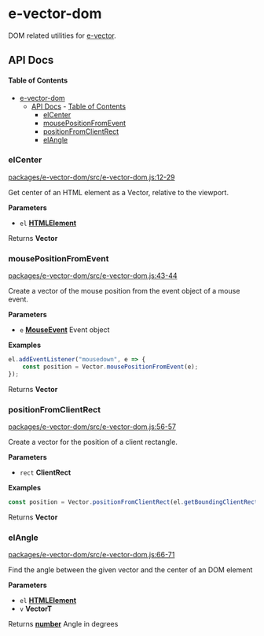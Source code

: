 # e-vector-dom

DOM related utilities for [e-vector](https://github.com/bonzaico/e-vector).

## API Docs

<!-- Generated by documentation.js. Update this documentation by updating the source code. -->

#### Table of Contents

- [e-vector-dom](#e-vector-dom)
    - [API Docs](#api-docs)
            - [Table of Contents](#table-of-contents)
        - [elCenter](#elcenter)
        - [mousePositionFromEvent](#mousepositionfromevent)
        - [positionFromClientRect](#positionfromclientrect)
        - [elAngle](#elangle)

### elCenter

[packages/e-vector-dom/src/e-vector-dom.js:12-29](https://github.com/bonzaico/e-vector/blob/bf4190a975c926b40a420042b90698506e868090/packages/e-vector-dom/src/e-vector-dom.js#L12-L29 "Source code on GitHub")

Get center of an HTML element as a Vector, relative to the viewport.

**Parameters**

-   `el` **[HTMLElement](https://developer.mozilla.org/docs/Web/HTML/Element)** 

Returns **Vector** 

### mousePositionFromEvent

[packages/e-vector-dom/src/e-vector-dom.js:43-44](https://github.com/bonzaico/e-vector/blob/bf4190a975c926b40a420042b90698506e868090/packages/e-vector-dom/src/e-vector-dom.js#L43-L44 "Source code on GitHub")

Create a vector of the mouse position from the event object of a mouse event.

**Parameters**

-   `e` **[MouseEvent](https://developer.mozilla.org/docs/Web/API/MouseEvent)** Event object

**Examples**

```javascript
el.addEventListener("mousedown", e => {
    const position = Vector.mousePositionFromEvent(e);
});
```

Returns **Vector** 

### positionFromClientRect

[packages/e-vector-dom/src/e-vector-dom.js:56-57](https://github.com/bonzaico/e-vector/blob/bf4190a975c926b40a420042b90698506e868090/packages/e-vector-dom/src/e-vector-dom.js#L56-L57 "Source code on GitHub")

Create a vector for the position of a client rectangle.

**Parameters**

-   `rect` **ClientRect** 

**Examples**

```javascript
const position = Vector.positionFromClientRect(el.getBoundingClientRect());
```

Returns **Vector** 

### elAngle

[packages/e-vector-dom/src/e-vector-dom.js:66-71](https://github.com/bonzaico/e-vector/blob/bf4190a975c926b40a420042b90698506e868090/packages/e-vector-dom/src/e-vector-dom.js#L66-L71 "Source code on GitHub")

Find the angle between the given vector and the center of an DOM element

**Parameters**

-   `el` **[HTMLElement](https://developer.mozilla.org/docs/Web/HTML/Element)** 
-   `v` **VectorT** 

Returns **[number](https://developer.mozilla.org/docs/Web/JavaScript/Reference/Global_Objects/Number)** Angle in degrees
